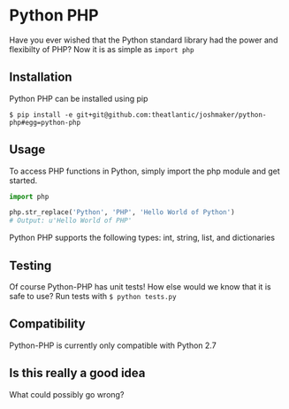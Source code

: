 # Python PHP
Have you ever wished that the Python standard library had the power and flexibilty of PHP? Now it is as simple as `import php`

## Installation
Python PHP can be installed using pip
```
$ pip install -e git+git@github.com:theatlantic/joshmaker/python-php#egg=python-php
```

## Usage
To access PHP functions in Python, simply import the php module and get started.
```python
import php

php.str_replace('Python', 'PHP', 'Hello World of Python')
# Output: u'Hello World of PHP'
```
Python PHP supports the following types: int, string, list, and dictionaries

## Testing
Of course Python-PHP has unit tests! How else would we know that it is safe to use? Run tests with `$ python tests.py`

## Compatibility
Python-PHP is currently only compatible with Python 2.7

## Is this really a good idea
What could possibly go wrong?
